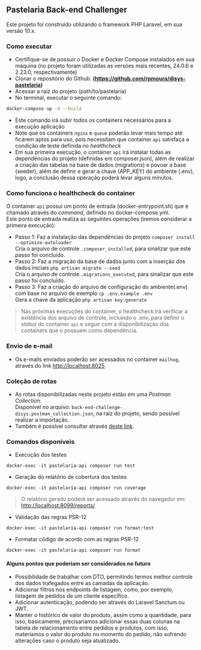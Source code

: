 ## Pastelaria Back-end Challenger

Este projeto foi construído utilizando o framework PHP Laravel, em sua versão 10.x.

### Como executar

- Certifique-se de possuir o Docker e Docker Compose instalados em sua máquina (no projeto foram utilizadas as versões mais recentes, 24.0.6 e 2.23.0, respectivamente)
- Clonar o repositório do Github. **(https://github.com/rpmoura/disys-pastelaria)**
- Acessar a raíz do projeto (path/to/pastelaria)
- No terminal, executar o seguinte comando:
```sh
docker-compose up -d --build
```
- Este comando irá subir todos os containers necessários para a execução aplicação
- Note que os containers ```nginx``` e ```queue``` poderão levar mais tempo até ficarem aptos para uso, 
pois necessitam que container ```api``` satisfaça a condição de teste definida no *healthcheck*
- Em sua primeira execução, o container ```api``` irá instalar todas as dependëncias do projeto (definidas em composer.json), 
além de realizar a criação das tabelas na base de dados (migrations) e povoar a base (seeder),
além de definir e gerar a chave (APP_KEY) do ambiente (.env),
logo, a conclusão dessa operação poderá levar alguns minutos. 

### Como funciona o healthcheck do container

O container ```api``` possui um ponto de entrada (docker-entrypoint.sh) que é chamado através do *command*, definido no docker-compose.yml.<br>
Este ponto de entrada realiza as seguintes operações (iremos considerar a primeira execução):<br>
- Passo 1: Faz a instalação das dependências do projeto ```composer install --optimize-autoloader```<br>
Cria o arquivo de controle ```.composer_installed```,
para sinalizar que este passo foi concluído.
- Passo 2: Faz a migração da base de dados junto com a inserção dos dados iniciais ```php artisan migrate --seed```<br>
Cria o arquivo de controle ```.migrations_executed```, para sinalizar que este passo foi concluído.
- Passo 3: Faz a criação do arquivo de configuração do ambiente(.env) com base no arquivo de exemplo ```cp .env.example .env```<br>
Gera a chave da aplicação ```php artisan key:generate```<br>
> Nas próximas execuções do container, o healthcheck irá verificar a existência dos arquivo de controle, 
> incluindo o .env, para definir o *status* do container ```api``` e seguir com a disponibilização dos containers que o possuem como dependência.

### Envio de e-mail

- Os e-mails enviados poderão ser acessados no container ```mailhog```, através do link [http://localhost:8025](http://localhost:8025)

### Coleção de rotas
- As rotas disponibilizadas neste projeto estão em uma *Postman Collection*.<br>
Disponível no arquivo: ```back-end-challenge-disys.postman_collection.json```, na raíz do projeto, sendo possível realizar a importação.<br>
- Também é possível consultar através [deste link](https://www.postman.com/orange-astronaut-4646/workspace/back-end-challenge-disys/collection/3227076-c5f3d425-6cd4-4b8f-9ed4-fb07e151ced0?action=share&creator=3227076).<br> 

### Comandos disponíveis
- Execução dos testes
```
docker-exec -it pastelaria-api composer run test
```
- Geração do relatório de cobertura dos testes
```
docker-exec -it pastelaria-api composer run coverage
```
> O relatório gerado poderá ser acessado através do navegador em: [http://localhost:8099/reports/](http://localhost:8099/reports/)
- Validação das regras PSR-12
```
docker-exec -it pastelaria-api composer run format:test
```
- Formatar código de acordo com as regras PSR-12
```
docker-exec -it pastelaria-api composer run format
```
#### Alguns pontos que poderiam ser considerados no futuro
- Possibilidade de trabalhar com DTO, permitindo termos melhor controle dos dados trafegados entre as camadas da aplicação.
- Adicionar filtros nos endpoints de listagem, como, por exemplo, listagem de pedidos de um cliente específico.
- Adicionar autenticação, podendo ser através do Laravel Sanctum ou JWT.
- Manter o histórico de valor do produto, assim como a quantidade, para isso, basicamente,
precisaríamos adicionar essas duas colunas na tabela de relacionamento entre pedidos e produtos,
com isso, materíamos o valor do produto no momento do pedido, não sofrendo alterações caso o produto seja atualizado.
